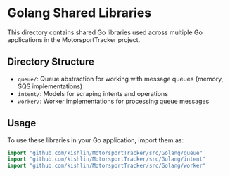 # Golang Shared Libraries

This directory contains shared Go libraries used across multiple Go applications in the MotorsportTracker project.

## Directory Structure

- `queue/`: Queue abstraction for working with message queues (memory, SQS implementations)
- `intent/`: Models for scraping intents and operations
- `worker/`: Worker implementations for processing queue messages

## Usage

To use these libraries in your Go application, import them as:

```go
import "github.com/kishlin/MotorsportTracker/src/Golang/queue"
import "github.com/kishlin/MotorsportTracker/src/Golang/intent"
import "github.com/kishlin/MotorsportTracker/src/Golang/worker"
```
